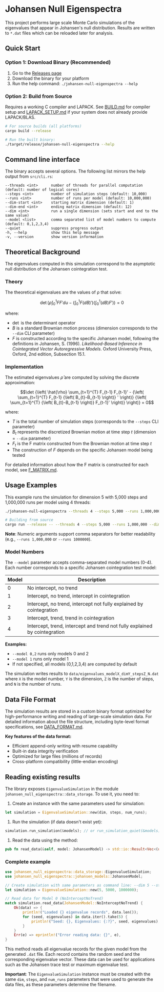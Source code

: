# Johansen Null Eigenspectra

This project performs large scale Monte Carlo simulations of the eigenvalues that appear in Johansen's null distribution. Results are written to `*.dat` files which can be reloaded later for analysis.

## Quick Start

### Option 1: Download Binary (Recommended)

1. Go to the [Releases page](https://github.com/Kuan-Lun/johansen-null-eigenspectra/releases)
2. Download the binary for your platform
3. Run the help command: `./johansen-null-eigenspectra --help`

### Option 2: Build from Source

Requires a working C compiler and LAPACK. See [BUILD.md](./BUILD.md) for compiler setup and [LAPACK_SETUP.md](./LAPACK_SETUP.md) if your system does not already provide LAPACK/BLAS.

```bash
# For source builds (all platforms)
cargo build --release

# Run the built binary:
./target/release/johansen-null-eigenspectra --help
```

## Command line interface

The binary accepts several options. The following list mirrors the help output from `src/cli.rs`:

```text
--threads <int>      number of threads for parallel computation (default: number of logical cores)
--steps <int>        number of simulation steps (default: 10,000)
--runs <int>         number of runs per model (default: 10,000,000)
--dim-start <int>    starting matrix dimension (default: 1)
--dim-end <int>      ending matrix dimension (default: 12)
--dim <int>          run a single dimension (sets start and end to the same value)
--model <list>       comma separated list of model numbers to compute (default: 0,1,2,3,4)
--quiet              suppress progress output
-h, --help           show this help message
-v, --version        show version information
```

## Theoretical Background

The eigenvalues computed in this simulation correspond to the asymptotic null distribution of the Johansen cointegration test.

### Theory

The theoretical eigenvalues are the values of ρ that solve:

```math
\det {\left( \rho \int_{0}^{1} F F' d u - {\left( \int_{0}^{1} F (dB)' \right)} {\left( \int_{0}^{1} (d B) F' \right)} \right)} = 0
```

where:

- $\det$ is the determinant operator
- $B$ is a standard Brownian motion process (dimension corresponds to the `--dim` CLI parameter)
- $F$ is constructed according to the specific Johansen model, following the definitions in Johansen, S. (1996). *Likelihood-Based Inference in Cointegrated Vector Autoregressive Models*. Oxford University Press, Oxford, 2nd edition, Subsection 15.1.

### Implementation

The estimated eigenvalues $\hat{\rho}$ are computed by solving the discrete approximation:

```math
\det {\left( \hat{\rho} \sum_{t=1}^{T} F_{t-1} F_{t-1}' - {\left( \sum_{t=1}^{T} F_{t-1} {\left( B_{t}-B_{t-1} \right)} ' \right)} {\left( \sum_{t=1}^{T} {\left( B_{t}-B_{t-1} \right)} F_{t-1}' \right)} \right)} = 0
```

where:

- $T$ is the total number of simulation steps (corresponds to the `--steps` CLI parameter)
- $B_{t}$ represents the discretized Brownian motion at time step $t$ (dimension = `--dim` parameter)
- $F_{t}$ is the F matrix constructed from the Brownian motion at time step $t$
- The construction of $F$ depends on the specific Johansen model being tested

For detailed information about how the F matrix is constructed for each model, see [F_MATRIX.md](./F_MATRIX.md).

## Usage Examples

This example runs the simulation for dimension 5 with 5,000 steps and 1,000,000 runs per model using 4 threads:

```bash
./johansen-null-eigenspectra --threads 4 --steps 5,000 --runs 1,000,000 --dim 5

# Building from source
cargo run --release -- --threads 4 --steps 5,000 --runs 1,000,000 --dim 5
```

**Note**: Numeric arguments support comma separators for better readability (e.g., `--runs 1,000,000` or `--runs 1000000`).

### Model Numbers

The `--model` parameter accepts comma-separated model numbers (0-4). Each number corresponds to a specific Johansen cointegration test model:

| Model | Description |
|-------|-------------|
| 0 | No intercept, no trend |
| 1 | Intercept, no trend, intercept in cointegration |
| 2 | Intercept, no trend, intercept not fully explained by cointegration |
| 3 | Intercept, trend, trend in cointegration |
| 4 | Intercept, trend, intercept and trend not fully explained by cointegration |

**Examples:**

- `--model 0,2` runs only models 0 and 2
- `--model 1` runs only model 1
- If not specified, all models (0,1,2,3,4) are computed by default

The simulation writes results to `data/eigenvalues_modelX_dimY_stepsZ_N.dat` where `X` is the model number, `Y` is the dimension, `Z` is the number of steps, and `N` is the number of runs.

## Data File Format

The simulation results are stored in a custom binary format optimized for high-performance writing and reading of large-scale simulation data. For detailed information about the file structure, including byte-level format specifications, see [DATA_FORMAT.md](./DATA_FORMAT.md).

**Key features of the data format:**

- Efficient append-only writing with resume capability
- Built-in data integrity verification
- Optimized for large files (millions of records)
- Cross-platform compatibility (little-endian encoding)

## Reading existing results

The library exposes `EigenvalueSimulation` in the module `johansen_null_eigenspectra::data_storage`. To use it, you need to:

1. Create an instance with the same parameters used for simulation:

```rust
let simulation = EigenvalueSimulation::new(dim, steps, num_runs);
```

1. Run the simulation (if data doesn't exist yet):

```rust
simulation.run_simulation(&models); // or run_simulation_quiet(&models)
```

1. Read the data using the method:

```rust
pub fn read_data(&self, model: JohansenModel) -> std::io::Result<Vec<(u64, Vec<f64>)>>
```

### Complete example

```rust
use johansen_null_eigenspectra::data_storage::EigenvalueSimulation;
use johansen_null_eigenspectra::johansen_models::JohansenModel;

// Create simulation with same parameters as command line: --dim 5 --steps 5000 --runs 1000000
let simulation = EigenvalueSimulation::new(5, 5000, 1000000);

// Read data for Model 0 (NoInterceptNoTrend)
match simulation.read_data(JohansenModel::NoInterceptNoTrend) {
    Ok(data) => {
        println!("Loaded {} eigenvalue records", data.len());
        for (seed, eigenvalues) in data.iter().take(5) {
            println!("Seed: {}, Eigenvalues: {:?}", seed, eigenvalues);
        }
    }
    Err(e) => eprintln!("Error reading data: {}", e),
}
```

This method reads all eigenvalue records for the given model from the generated `.dat` file. Each record contains the random seed and the corresponding eigenvalue vector. These data can be used for applications such as the Johansen trace test or maximum eigenvalue test.

**Important**: The `EigenvalueSimulation` instance must be created with the same `dim`, `steps`, and `num_runs` parameters that were used to generate the data files, as these parameters determine the filename.
